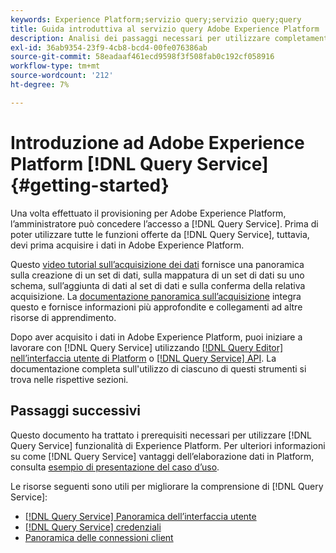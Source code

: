 ```yaml
---
keywords: Experience Platform;servizio query;servizio query;query
title: Guida introduttiva al servizio query Adobe Experience Platform
description: Analisi dei passaggi necessari per utilizzare completamente Adobe Experience Platform Query Service
exl-id: 36ab9354-23f9-4cb8-bcd4-00fe076386ab
source-git-commit: 58eadaaf461ecd9598f3f508fab0c192cf058916
workflow-type: tm+mt
source-wordcount: '212'
ht-degree: 7%

---
```


# Introduzione ad Adobe Experience Platform [!DNL Query Service] {#getting-started}

Una volta effettuato il provisioning per Adobe Experience Platform, l’amministratore può concedere l’accesso a [!DNL Query Service]. Prima di poter utilizzare tutte le funzioni offerte da [!DNL Query Service], tuttavia, devi prima acquisire i dati in Adobe Experience Platform.

Questo [video tutorial sull’acquisizione dei dati](https://experienceleague.adobe.com/docs/platform-learn/tutorials/data-ingestion/create-datasets-and-ingest-data.html?lang=it) fornisce una panoramica sulla creazione di un set di dati, sulla mappatura di un set di dati su uno schema, sull’aggiunta di dati al set di dati e sulla conferma della relativa acquisizione. La [documentazione panoramica sull’acquisizione](../../ingestion/home.md) integra questo e fornisce informazioni più approfondite e collegamenti ad altre risorse di apprendimento.

Dopo aver acquisito i dati in Adobe Experience Platform, puoi iniziare a lavorare con [!DNL Query Service] utilizzando [[!DNL Query Editor] nell’interfaccia utente di Platform](../ui/user-guide.md) o [[!DNL Query Service] API](../api/getting-started.md). La documentazione completa sull&#39;utilizzo di ciascuno di questi strumenti si trova nelle rispettive sezioni.

## Passaggi successivi

Questo documento ha trattato i prerequisiti necessari per utilizzare [!DNL Query Service] funzionalità di Experience Platform. Per ulteriori informazioni su come [!DNL Query Service] vantaggi dell’elaborazione dati in Platform, consulta [esempio di presentazione del caso d’uso](../use-cases/abandoned-browse.md).

Le risorse seguenti sono utili per migliorare la comprensione di [!DNL Query Service]:

- [[!DNL Query Service] Panoramica dell’interfaccia utente](../ui/overview.md)
- [[!DNL Query Service] credenziali](../ui/credentials.md)
- [Panoramica delle connessioni client](../clients/overview.md)
